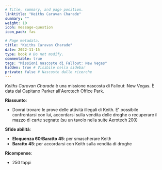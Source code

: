 ```yaml
---
# Title, summary, and page position.
linktitle: "Keiths Caravan Charade" 
summary: ""
weight: 10
icon: message-question
icon_pack: fas

# Page metadata.
title: "Keiths Caravan Charade"
date: 2022-11-15
type: book # Do not modify.
commentable: true
tags: "Missioni nascoste di Fallout: New Vegas"
hidden: true # Visibile nella sidebar
private: false # Nascosto dalle ricerche
---
```


<div class="fnv">


*Keiths Caravan Charade* è una missione nascosta di Fallout: New Vegas. È data dal Capitano Parker all'Aerotech Office Park.


**Riassunto**:
- Dovrai trovare le prove delle attività illegali di Keith. E' possibile confrontarsi con lui, accordarsi sulla vendita delle droghe o recuperare il mazzo di carte segnate (su un tavolo nella suite Aerotech 200)


**Sfide abilità**:
- **Eloquenza 60**/**Baratto 45**: per smascherare Keith
- **Baratto 45**: per accordarsi con Keith sulla vendita di droghe


**Ricompense**:
- 250 tappi


</div>


